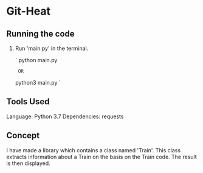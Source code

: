 # Git-Heat

## Running the code

1. Run 'main.py' in the terminal.

    `
    python main.py

        OR
    
    python3 main.py
    `

## Tools Used

Language: Python 3.7
Dependencies: requests

## Concept

I have made a library which contains a class named 'Train'. This class extracts information about a Train on the basis on the Train code. The result is then displayed.
